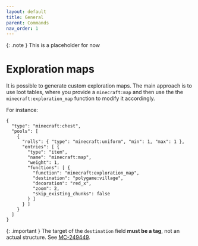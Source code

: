 ```yaml
---
layout: default
title: General
parent: Commands
nav_order: 1
---
```


{: .note }
This is a placeholder for now

# Exploration maps

It is possible to generate custom exploration maps. The main approach is to
use loot tables, where you provide a `minecraft:map` and then use the the
`minecraft:exploration_map` function to modify it accordingly.

For instance:

```
{
  "type": "minecraft:chest",
  "pools": [
    { 
      "rolls": { "type": "minecraft:uniform", "min": 1, "max": 1 },
      "entries": [ {
        "type": "item",
        "name": "minecraft:map",
        "weight": 1,
        "functions": [ {
          "function": "minecraft:exploration_map",
          "destination": "polygame:village",
          "decoration": "red_x",
          "zoom": 2,
          "skip_existing_chunks": false
        } ]
      } ]
    }
  ]
}
```

{: .important }
The target of the `destination` field **must be a tag**, not an actual
structure. See [MC-249449](https://bugs.mojang.com/browse/MC-249449).


